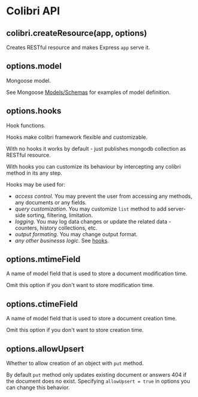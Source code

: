 # Colibri API

## colibri.createResource(app, options)

Creates RESTful resource and makes Express `app` serve it.

## options.model

Mongoose model.

See Mongoose [Models/Schemas](http://mongoosejs.com/docs/model-definition.html)
for examples of model definition.

## options.hooks

Hook functions.

Hooks make colibri framework flexible and customizable.

With no hooks it works by default - just publishes mongodb collection as RESTful resource.

With hooks you can customize its behaviour by intercepting any colibri method in its any step.

Hooks may be used for:

 * *access control*. You may prevent the user from accessing any methods, any documents or any fields.
 * *query customization*. You may customize `list` method to add server-side sorting, filtering, limitation.
 * *logging*. You may log data changes or update the related data - counters, history collections, etc.
 * *output formating*. You may change output format.
 * *any other businesss logic*. See [hooks](./hooks.html).

## options.mtimeField

A name of model field that is used to store a document modification time.

Omit this option if you don't want to store modification time.

## options.ctimeField

A name of model field that is used to store a document creation time.

Omit this option if you don't want to store creation time.

## options.allowUpsert

Whether to allow creation of an object with `put` method.

By default `put` method only updates existing document or answers 404 if the document does no exist.
Specifying `allowUpsert = true` in options you can change this behavior.